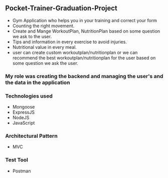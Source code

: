 ## Pocket-Trainer-Graduation-Project


- Gym Application who helps you in your training and correct your form
- Counting the right movement.
- Create and Mange WorkoutPlan, NutritionPlan based on some question we ask to the user.
- Tips and information in every exercise to avoid injuries.
- Nutritional value in every meal.
- user can create custom workoutplan/nutritionplan or we can recommend the best workoutplan/nutritionplan for the user based on some question we ask the user.

### My role was creating the backend and managing the user's and the data in the application
### Technologies used
- Mongoose
- ExpressJS
- NodeJS
- JavaScript

### Architectural Pattern
- MVC
### Test Tool
- Postman
